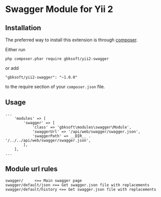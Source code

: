 Swagger Module for Yii 2
========================

Installation
------------

The preferred way to install this extension is through [composer](http://getcomposer.org/download/).

Either run

```
php composer.phar require gbksoft/yii2-swagger
```

or add

```
"gbksoft/yii2-swagger": "~1.0.0"
```

to the require section of your `composer.json` file.

Usage
-----

```
...
    'modules' => [
        'swagger' => [
            'class' => 'gbksoft\modules\swagger\Module',
            'swaggerUrl' => '/api/web/swagger/swagger.json',
            'swaggerPath' => __DIR__ . '/../../api/web/swagger/swagger.json',
        ],
    ],
...
```

Module url rules
-----

```
swagger/     <== Main swagger page
swagger/default/json <== Get swagger.json file with replacements
swagger/default/history <== Get swagger.json file with replacements
```
